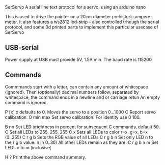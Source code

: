  SerServo
A serial line text protocol for a servo, using an arduino nano

This is used to drive the pointer on a 20cm diameter prehistoric ampere-meter.
It also features a ws2812 led-strip - also controlled trhough the serial protocol, and some 3d printed parts to implement this particular usecase of SerServo

## USB-serial

Power supply at USB must provide 5V, 1.5A min.
The baud rate is 115200

## Commands
Commmands start with a letter, can contain any amount of whitespace (ignored).
Then (optionally) decimal numbers follow, separated by whitespace, the command ends in a newline and or carriage retun
An empty command is ignored.

P [x]
	x defaults to 0. Moves the servo to a position 0...1000
O
	Report servo calibration.
O min max
	Set servo calibration. For identity use 0 100.

B nn
	Set LED brightness in percent for subsequent C commands, default 50.
C
	Set all LEDs to 255, 255, 255
C x
	Sets all LEDs to color r=x, g=x, b=x	(0..255)
C r g b
	Sets the RGB value of all LEDs
C r g b n
	Set only LED n to the r g b value. n in 0..30)
	All other LEDs remain as they are.
C r g b n m
	Set LEDs n to m (inclusive)

H
?
	Print the above command summary.

